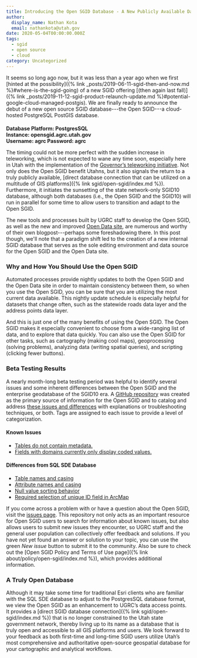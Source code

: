 ```yaml
---
title: Introducing the Open SGID Database - A New Publicly Available Data Offering
author:
  display_name: Nathan Kota
  email: nathankota@utah.gov
date: 2020-05-04T00:00:00.000Z
tags:
  - sgid
  - open source
  - cloud
category: Uncategorized
---
```


It seems so long ago now, but it was less than a year ago when we first [hinted at the possibility]({% link _posts/2019-06-11-sgid-then-and-now.md %}#where-is-the-sgid-going) of a new SGID offering [(then again last fall)]({% link _posts/2019-11-12-sgid-product-relaunch-update.md %}#potential-google-cloud-managed-postgis). We are finally ready to announce the debut of a new open source SGID database---the Open SGID---a cloud-hosted PostgreSQL PostGIS database.

<div class="flex flex--center pop" style="max-width:50%;justify-content:center">
  <h4 style="margin-bottom:0;padding-top:0"><strong>Database Platform</strong>: PostgresSQL</h4>
  <h4 style="margin-top:0;margin-bottom:0;padding-top:0"><strong>Instance</strong>: opensgid.agrc.utah.gov</h4>
  <h4 style="margin-top:0;margin-bottom:0;padding-top:0"><strong>Username</strong>: agrc <strong>Password</strong>: agrc</h4>
</div>

The timing could not be more perfect with the sudden increase in teleworking, which is not expected to wane any time soon, especially here in Utah with the implementation of the [Governor’s teleworking initiative](https://governor.utah.gov/2019/07/16/state-of-utah-introduces-teleworking-program-for-employees/). Not only does the Open SGID benefit Utahns, but it also signals the return to a truly publicly available, [direct database connection that can be utilized on a multitude of GIS platforms]({% link sgid/open-sgid/index.md %}). Furthermore, it initiates the sunsetting of the state network-only SGID10 database, although both databases (i.e., the Open SGID and the SGID10) will run in parallel for some time to allow users to transition and adapt to the Open SGID.

The new tools and processes built by UGRC staff to develop the Open SGID, as well as the new and improved [Open Data site](https://opendata.gis.utah.gov/), are numerous and worthy of their own blogpost---perhaps some foreshadowing there. In this post though, we'll note that a paradigm shift led to the creation of a new internal SGID database that serves as the sole editing environment and data source for the Open SGID and the Open Data site.

### Why and How You Should Use the Open SGID

Automated processes provide nightly updates to both the Open SGID and the Open Data site in order to maintain consistency between them, so when you use the Open SGID, you can be sure that you are utilizing the most current data available. This nightly update schedule is especially helpful for datasets that change often, such as the statewide roads data layer and the address points data layer.

And this is just one of the many benefits of using the Open SGID. The Open SGID makes it especially convenient to choose from a wide-ranging list of data, and to explore that data quickly. You can also use the Open SGID for other tasks, such as cartography (making cool maps), geoprocessing (solving problems), analyzing data (writing spatial queries), and scripting (clicking fewer buttons).

### Beta Testing Results

A nearly month-long beta testing period was helpful to identify several issues and some inherent differences between the Open SGID and the enterprise geodatabase of the SGID10 era. A [GitHub repository](https://github.com/agrc/open-sgid) was created as the primary source of information for the Open SGID and to catalog and address [these issues and differences](https://github.com/agrc/open-sgid/issues) with explanations or troubleshooting techniques, or both. Tags are assigned to each issue to provide a level of categorization.

#### Known Issues

- [Tables do not contain metadata.](https://github.com/agrc/open-sgid/issues/5)
- [Fields with domains currently only display coded values.](https://github.com/agrc/open-sgid/issues/7)

#### Differences from SQL SDE Database

- [Table names and casing](https://github.com/agrc/open-sgid/issues/12)
- [Attribute names and casing](https://github.com/agrc/open-sgid/issues/13)
- [Null value sorting behavior](https://github.com/agrc/open-sgid/issues/6)
- [Required selection of unique ID field in ArcMap](https://github.com/agrc/open-sgid/issues/9)

If you come across a problem with or have a question about the Open SGID, visit the [issues page](https://github.com/agrc/open-sgid/issues). This repository not only acts as an important resource for Open SGID users to search for information about known issues, but also allows users to submit new issues they encounter, so UGRC staff and the general user population can collectively offer feedback and solutions. If you have not yet found an answer or solution to your topic, you can use the green _New issue_ button to submit it to the community. Also be sure to check out the [Open SGID Policy and Terms of Use page]({% link about/policy/open-sgid/index.md %}), which provides additional information.

### A Truly Open Database

Although it may take some time for traditional Esri clients who are familiar with the SQL SDE database to adjust to the PostgresSQL database format, we view the Open SGID as an enhancement to UGRC’s data access points. It provides a [direct SGID database connection]({% link sgid/open-sgid/index.md %}) that is no longer constrained to the Utah state government network, thereby living up to its name as a database that is truly open and accessible to all GIS platforms and users. We look forward to your feedback as both first-time and long-time SGID users utilize Utah’s most comprehensive and authoritative open-source geospatial database for your cartographic and analytical workflows.
